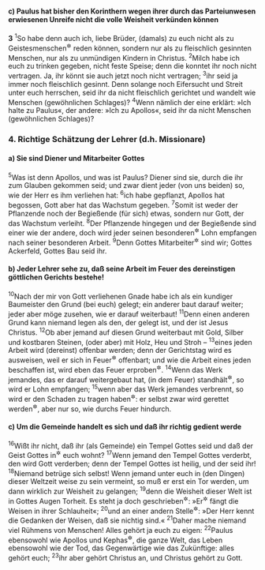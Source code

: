 #### c) Paulus hat bisher den Korinthern wegen ihrer durch das Parteiunwesen erwiesenen Unreife nicht die volle Weisheit verkünden können

__3__
<sup>1</sup>So habe denn auch ich, liebe Brüder, (damals) zu euch nicht als zu Geistesmenschen<sup title="2,15">&#x2732;</sup> reden können, sondern nur als zu fleischlich gesinnten Menschen, nur als zu unmündigen Kindern in Christus.
<sup>2</sup>Milch habe ich euch zu trinken gegeben, nicht feste Speise; denn die konntet ihr noch nicht vertragen. Ja, ihr könnt sie auch jetzt noch nicht vertragen;
<sup>3</sup>ihr seid ja immer noch fleischlich gesinnt. Denn solange noch Eifersucht und Streit unter euch herrschen, seid ihr da nicht fleischlich gerichtet und wandelt wie Menschen (gewöhnlichen Schlages)?
<sup>4</sup>Wenn nämlich der eine erklärt: »Ich halte zu Paulus«, der andere: »Ich zu Apollos«, seid ihr da nicht Menschen (gewöhnlichen Schlages)?

### 4. Richtige Schätzung der Lehrer (d.h. Missionare)

#### a) Sie sind Diener und Mitarbeiter Gottes

<sup>5</sup>Was ist denn Apollos, und was ist Paulus? Diener sind sie, durch die ihr zum Glauben gekommen seid; und zwar dient jeder (von uns beiden) so, wie der Herr es ihm verliehen hat:
<sup>6</sup>ich habe gepflanzt, Apollos hat begossen, Gott aber hat das Wachstum gegeben.
<sup>7</sup>Somit ist weder der Pflanzende noch der Begießende (für sich) etwas, sondern nur Gott, der das Wachstum verleiht.
<sup>8</sup>Der Pflanzende hingegen und der Begießende sind einer wie der andere, doch wird jeder seinen besonderen<sup title="= den ihm zustehenden">&#x2732;</sup> Lohn empfangen nach seiner besonderen Arbeit.
<sup>9</sup>Denn Gottes Mitarbeiter<sup title="= Gehilfen">&#x2732;</sup> sind wir; Gottes Ackerfeld, Gottes Bau seid ihr.

#### b) Jeder Lehrer sehe zu, daß seine Arbeit im Feuer des dereinstigen göttlichen Gerichts bestehe!

<sup>10</sup>Nach der mir von Gott verliehenen Gnade habe ich als ein kundiger Baumeister den Grund (bei euch) gelegt; ein anderer baut darauf weiter; jeder aber möge zusehen, wie er darauf weiterbaut!
<sup>11</sup>Denn einen anderen Grund kann niemand legen als den, der gelegt ist, und der ist Jesus Christus.
<sup>12</sup>Ob aber jemand auf diesen Grund weiterbaut mit Gold, Silber und kostbaren Steinen, (oder aber) mit Holz, Heu und Stroh –
<sup>13</sup>eines jeden Arbeit wird (dereinst) offenbar werden; denn der Gerichtstag wird es ausweisen, weil er sich in Feuer<sup title="oder: als ein Feuer">&#x2732;</sup> offenbart; und wie die Arbeit eines jeden beschaffen ist, wird eben das Feuer erproben<sup title="= feststellen">&#x2732;</sup>.
<sup>14</sup>Wenn das Werk jemandes, das er darauf weitergebaut hat, (in dem Feuer) standhält<sup title="= Bestand hat">&#x2732;</sup>, so wird er Lohn empfangen;
<sup>15</sup>wenn aber das Werk jemandes verbrennt, so wird er den Schaden zu tragen haben<sup title="oder: den Lohn einbüßen">&#x2732;</sup>: er selbst zwar wird gerettet werden<sup title="= mit dem Leben davonkommen">&#x2732;</sup>, aber nur so, wie durchs Feuer hindurch.

#### c) Um die Gemeinde handelt es sich und daß ihr richtig gedient werde

<sup>16</sup>Wißt ihr nicht, daß ihr (als Gemeinde) ein Tempel Gottes seid und daß der Geist Gottes in<sup title="oder: bei">&#x2732;</sup> euch wohnt?
<sup>17</sup>Wenn jemand den Tempel Gottes verderbt, den wird Gott verderben; denn der Tempel Gottes ist heilig, und der seid ihr!
<sup>18</sup>Niemand betrüge sich selbst! Wenn jemand unter euch in (den Dingen) dieser Weltzeit weise zu sein vermeint, so muß er erst ein Tor werden, um dann wirklich zur Weisheit zu gelangen;
<sup>19</sup>denn die Weisheit dieser Welt ist in Gottes Augen Torheit. Es steht ja doch geschrieben<sup title="Hiob 5,13">&#x2732;</sup>: »Er<sup title="d.h. Gott">&#x2732;</sup> fängt die Weisen in ihrer Schlauheit«;
<sup>20</sup>und an einer andern Stelle<sup title="Ps 94,11">&#x2732;</sup>: »Der Herr kennt die Gedanken der Weisen, daß sie nichtig sind.«
<sup>21</sup>Daher mache niemand viel Rühmens von Menschen! Alles gehört ja euch zu eigen:
<sup>22</sup>Paulus ebensowohl wie Apollos und Kephas<sup title="= Petrus">&#x2732;</sup>, die ganze Welt, das Leben ebensowohl wie der Tod, das Gegenwärtige wie das Zukünftige: alles gehört euch;
<sup>23</sup>ihr aber gehört Christus an, und Christus gehört zu Gott.
